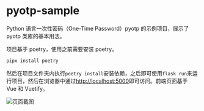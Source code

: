 # pyotp-sample

Python 语言一次性密码（One-Time Password）pyotp 的示例项目，展示了 pyotp 类库的基本用法。

项目基于 poetry，使用之前需要安装 poetry。

```sh
pipx install poetry
```

然后在项目文件夹内执行`poetry install`安装依赖，之后即可使用`flask run`来运行项目，然后在浏览器中通过<http://localhost:5000>即可访问。前端页面基于 Vue 和 Vuetify。

![页面截图](screenshot.png)
